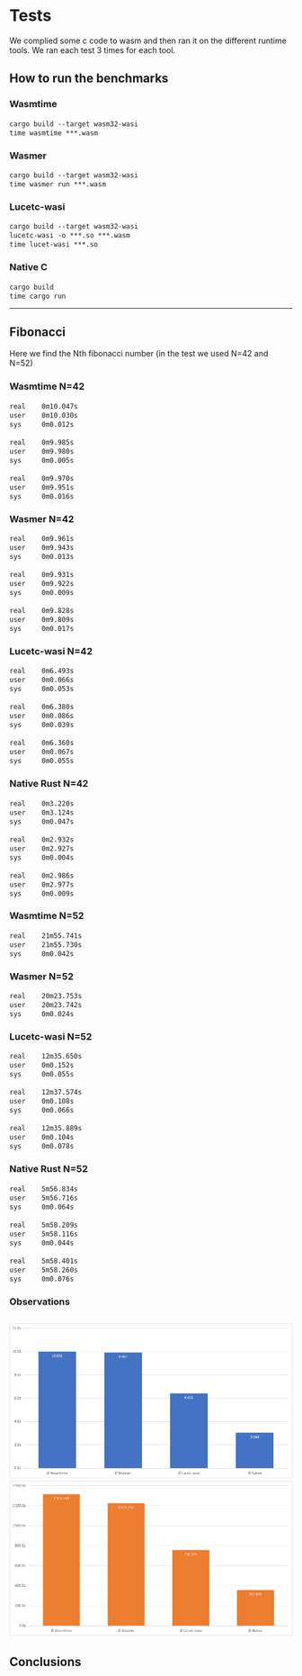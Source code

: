 # Tests
We complied some c code to wasm and then ran it on the different runtime tools. We ran each test 3 times for each tool.
## How to run the benchmarks
### Wasmtime
```shell
cargo build --target wasm32-wasi
time wasmtime ***.wasm
```
### Wasmer
```shell
cargo build --target wasm32-wasi
time wasmer run ***.wasm 
```
### Lucetc-wasi
```shell
cargo build --target wasm32-wasi
lucetc-wasi -o ***.so ***.wasm
time lucet-wasi ***.so
```
### Native C
```shell
cargo build
time cargo run
```

------
## Fibonacci
Here we find the Nth fibonacci number (in the test we used N=42 and N=52)
### Wasmtime N=42
```shell
real    0m10.047s
user    0m10.030s
sys     0m0.012s

real    0m9.985s
user    0m9.980s
sys     0m0.005s

real    0m9.970s
user    0m9.951s
sys     0m0.016s
```
### Wasmer N=42
```shell
real    0m9.961s
user    0m9.943s
sys     0m0.013s

real    0m9.931s
user    0m9.922s
sys     0m0.009s

real    0m9.828s
user    0m9.809s
sys     0m0.017s
```
### Lucetc-wasi N=42
```shell
real    0m6.493s
user    0m0.066s
sys     0m0.053s

real    0m6.380s
user    0m0.086s
sys     0m0.039s

real    0m6.360s
user    0m0.067s
sys     0m0.055s
```
### Native Rust N=42
```shell
real    0m3.220s
user    0m3.124s
sys     0m0.047s

real    0m2.932s
user    0m2.927s
sys     0m0.004s

real    0m2.986s
user    0m2.977s
sys     0m0.009s
```
### Wasmtime N=52
```shell
real    21m55.741s
user    21m55.730s
sys     0m0.042s
```
### Wasmer N=52
```shell
real    20m23.753s
user    20m23.742s
sys     0m0.024s
```
### Lucetc-wasi N=52
```shell
real    12m35.650s
user    0m0.152s
sys     0m0.055s

real    12m37.574s
user    0m0.108s
sys     0m0.066s

real    12m35.889s
user    0m0.104s
sys     0m0.078s
```
### Native Rust N=52
```shell
real    5m56.834s
user    5m56.716s
sys     0m0.064s

real    5m58.209s
user    5m58.116s
sys     0m0.044s

real    5m58.401s
user    5m58.260s
sys     0m0.076s
```
### Observations
![chart](/benchmarks/rust/charts/Fibonacci_42.png)
![chart](/benchmarks/rust/charts/Fibonacci_52.png)
------
## Conclusions
